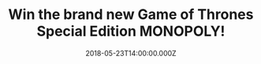 ---
campaign-uuid: "c-5ad6d5bc-ef08-4523-883e-bbbb29fa35e0"
type: "Preview"
category: "Gifts"
date: "2018-05-23T14:00:00.000Z"
end-date: "2018-06-23T23:59:00.000Z"
disable-form: false
is_promoted: false
has_entry_page: true
title: "Win the brand new Game of Thrones Special Edition MONOPOLY!"
competition-description: "<p>The world’s best family board game brings you a brand\
  \ new exciting edition of MONOPOLY:  Game of Thrones Special Edition! and it could\
  \ be coming home with YOU! We managed to get our hands on the brand new Monopoly\
  \ edition for one lucky NME AAA member to win!</p>\r\n<p>Want it?</p>"
hero-header: "Win the brand new Game of Thrones Special Edition MONOPOLY!"
terms-confirmation: "N/A"
banner-img: "https://assets.expresslyapp.com/asset-ac3d121a-47ac-47ce-805f-056afa328bd9.jpg"
logo-left-href: "nme.com"
logo-left-image: "https://assets.expresslyapp.com/asset-c9afa93c-5168-451f-bfb5-55fd521496bc.jpg"
logo-left-title: "NME AAA"
bg-image-hero: "https://assets.expresslyapp.com/asset-310b6c38-4523-4405-9293-6a168259c78a.jpg"
bg-image-first: "https://assets.expresslyapp.com/asset-52088c86-6113-48a6-b821-2d9ee29a2ded.jpg"
bg-image-second: "https://assets.expresslyapp.com/asset-9977fe64-411b-4374-8f13-6e4db5e17c86.jpg"
bg-image-third: "https://assets.expresslyapp.com/asset-89631db3-47ed-47cb-97f2-80a0ffd582bf.jpg"
section1-content: "<p>Winter is here… because MONOPOLY: Game of Thrones Special Edition\
  \ has officially arrived!</p>\r\n<p>If you’re one of the biggest fans of the show,\
  \ we know you’ve always wanted to claim the power of the Seven Kingdoms and control\
  \ King’s Landing, or fight for the North and rule Winterfell!</p>"
section2-content: "<p>Game of Thrones Monopoly is elegant enough for a Lannister and\
  \ thrilling enough for a Wilding.</p>\r\n<p>The Iron Throne, Crown, Direwolf, Three-Eyed\
  \ Raven, Dragon Egg, White Walker… choose your favourite token and adventure yourself\
  \ to your favourite sites!</p>\r\n<p>Accumulate fortunes, invest in villages and\
  \ trade your way to success! but be careful watch out for taxes, jail and bankruptcy!</p>"
section3-content: "<p>Don’t miss out on this amazing opportunity and enter the draw\
  \ below for a chance to win the brand new MONOPOLY edition: Game of Thrones Special\
  \ Edition.</p>\r\n<p>Do you have what it takes to sit on the Iron Throne?</p>"
entry-title: "Win the brand new Game of Thrones Special Edition!"
entry-content: "<p>Complete the form below before June 23rd at 23:59 to be in with\
  \ a chance win the world's best family board game, the brand new Game of Thrones\
  \ Special Edition!</p>"
has-winner: false
prize-description: "Win the brand new Game of Thrones Special Edition MONOPOLY!"
---